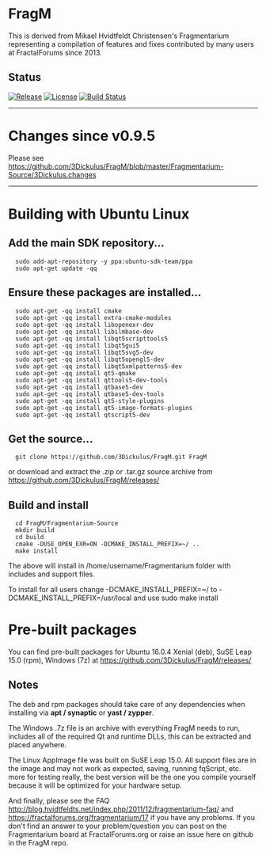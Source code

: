 
# FragM
This is derived from Mikael Hvidtfeldt Christensen's Fragmentarium representing a compilation of features and fixes contributed by many users at FractalForums since 2013.

Status
----------------------
[![Release][release-image]][releases]
[![License][license-image]][license]
[![Build Status](https://travis-ci.org/3Dickulus/FragM.svg?branch=master)](https://travis-ci.org/3Dickulus/FragM)

[release-image]: https://img.shields.io/badge/release-2.5.0-green.svg?style=flat
[releases]: https://github.com/3Dickulus/FragM/releases

[license-image]: https://img.shields.io/badge/license-GPL3-green.svg?style=flat
[license]: https://github.com/3Dickulus/FragM/blob/master/LICENSE

----------------------

# Changes since v0.9.5
Please see https://github.com/3Dickulus/FragM/blob/master/Fragmentarium-Source/3Dickulus.changes

----------------------

# Building with Ubuntu Linux


## Add the main SDK repository...

      sudo add-apt-repository -y ppa:ubuntu-sdk-team/ppa
      sudo apt-get update -qq

## Ensure these packages are installed...

      sudo apt-get -qq install cmake
      sudo apt-get -qq install extra-cmake-modules
      sudo apt-get -qq install libopenexr-dev
      sudo apt-get -qq install libilmbase-dev
      sudo apt-get -qq install libqt5scripttools5
      sudo apt-get -qq install libqt5gui5
      sudo apt-get -qq install libqt5svg5-dev
      sudo apt-get -qq install libqt5opengl5-dev
      sudo apt-get -qq install libqt5xmlpatterns5-dev
      sudo apt-get -qq install qt5-qmake
      sudo apt-get -qq install qttools5-dev-tools
      sudo apt-get -qq install qtbase5-dev
      sudo apt-get -qq install qtbase5-dev-tools
      sudo apt-get -qq install qt5-style-plugins
      sudo apt-get -qq install qt5-image-formats-plugins
      sudo apt-get -qq install qtscript5-dev

## Get the source...

      git clone https://github.com/3Dickulus/FragM.git FragM
      
or download and extract the .zip or .tar.gz source archive from https://github.com/3Dickulus/FragM/releases/

## Build and install

      cd FragM/Fragmentarium-Source
      mkdir build
      cd build
      cmake -DUSE_OPEN_EXR=ON -DCMAKE_INSTALL_PREFIX=~/ ..
      make install

The above will install in /home/username/Fragmentarium folder with includes and support files.

To install for all users change -DCMAKE_INSTALL_PREFIX=~/ to -DCMAKE_INSTALL_PREFIX=/usr/local and use sudo make install

# Pre-built packages
You can find pre-built packages for Ubuntu 16.0.4 Xenial (deb), SuSE Leap 15.0 (rpm), Windows (7z) at https://github.com/3Dickulus/FragM/releases/
## Notes
The deb and rpm packages should take care of any dependencies when installing via **apt / synaptic** or **yast / zypper**.

The Windows .7z file is an archive with everything FragM needs to run, includes all of the required Qt and runtime DLLs, this can be extracted and placed anywhere.

The Linux AppImage file was built on SuSE Leap 15.0. All support files are in the image and may not work as expected, saving, running fqScript, etc. more for testing really, the best version will be the one you compile yourself because it will be optimized for your hardware setup.

And finally, please see the FAQ http://blog.hvidtfeldts.net/index.php/2011/12/fragmentarium-faq/ and https://fractalforums.org/fragmentarium/17 if you have any problems.
If you don't find an answer to your problem/question you can post on the Fragmentarium board at FractalForums.org or raise an issue here on github in the FragM repo.
